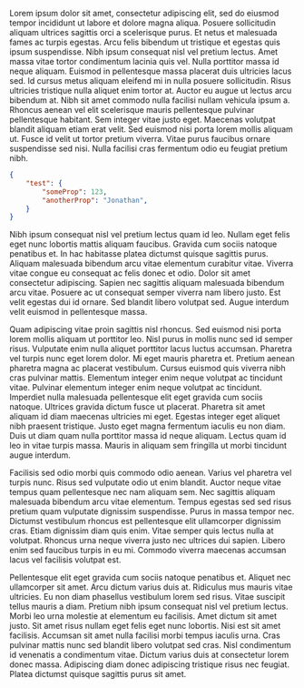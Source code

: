 Lorem ipsum dolor sit amet, consectetur adipiscing elit, sed do eiusmod tempor incididunt ut labore et dolore magna aliqua. Posuere sollicitudin aliquam ultrices sagittis orci a scelerisque purus. Et netus et malesuada fames ac turpis egestas. Arcu felis bibendum ut tristique et egestas quis ipsum suspendisse. Nibh ipsum consequat nisl vel pretium lectus. Amet massa vitae tortor condimentum lacinia quis vel. Nulla porttitor massa id neque aliquam. Euismod in pellentesque massa placerat duis ultricies lacus sed. Id cursus metus aliquam eleifend mi in nulla posuere sollicitudin. Risus ultricies tristique nulla aliquet enim tortor at. Auctor eu augue ut lectus arcu bibendum at. Nibh sit amet commodo nulla facilisi nullam vehicula ipsum a. Rhoncus aenean vel elit scelerisque mauris pellentesque pulvinar pellentesque habitant. Sem integer vitae justo eget. Maecenas volutpat blandit aliquam etiam erat velit. Sed euismod nisi porta lorem mollis aliquam ut. Fusce id velit ut tortor pretium viverra. Vitae purus faucibus ornare suspendisse sed nisi. Nulla facilisi cras fermentum odio eu feugiat pretium nibh.

```json
{
    "test": {
        "someProp": 123,
        "anotherProp": "Jonathan",
    }
}
```

Nibh ipsum consequat nisl vel pretium lectus quam id leo. Nullam eget felis eget nunc lobortis mattis aliquam faucibus. Gravida cum sociis natoque penatibus et. In hac habitasse platea dictumst quisque sagittis purus. Aliquam malesuada bibendum arcu vitae elementum curabitur vitae. Viverra vitae congue eu consequat ac felis donec et odio. Dolor sit amet consectetur adipiscing. Sapien nec sagittis aliquam malesuada bibendum arcu vitae. Posuere ac ut consequat semper viverra nam libero justo. Est velit egestas dui id ornare. Sed blandit libero volutpat sed. Augue interdum velit euismod in pellentesque massa.

Quam adipiscing vitae proin sagittis nisl rhoncus. Sed euismod nisi porta lorem mollis aliquam ut porttitor leo. Nisl purus in mollis nunc sed id semper risus. Vulputate enim nulla aliquet porttitor lacus luctus accumsan. Pharetra vel turpis nunc eget lorem dolor. Mi eget mauris pharetra et. Pretium aenean pharetra magna ac placerat vestibulum. Cursus euismod quis viverra nibh cras pulvinar mattis. Elementum integer enim neque volutpat ac tincidunt vitae. Pulvinar elementum integer enim neque volutpat ac tincidunt. Imperdiet nulla malesuada pellentesque elit eget gravida cum sociis natoque. Ultrices gravida dictum fusce ut placerat. Pharetra sit amet aliquam id diam maecenas ultricies mi eget. Egestas integer eget aliquet nibh praesent tristique. Justo eget magna fermentum iaculis eu non diam. Duis ut diam quam nulla porttitor massa id neque aliquam. Lectus quam id leo in vitae turpis massa. Mauris in aliquam sem fringilla ut morbi tincidunt augue interdum.

Facilisis sed odio morbi quis commodo odio aenean. Varius vel pharetra vel turpis nunc. Risus sed vulputate odio ut enim blandit. Auctor neque vitae tempus quam pellentesque nec nam aliquam sem. Nec sagittis aliquam malesuada bibendum arcu vitae elementum. Tempus egestas sed sed risus pretium quam vulputate dignissim suspendisse. Purus in massa tempor nec. Dictumst vestibulum rhoncus est pellentesque elit ullamcorper dignissim cras. Etiam dignissim diam quis enim. Vitae semper quis lectus nulla at volutpat. Rhoncus urna neque viverra justo nec ultrices dui sapien. Libero enim sed faucibus turpis in eu mi. Commodo viverra maecenas accumsan lacus vel facilisis volutpat est.

Pellentesque elit eget gravida cum sociis natoque penatibus et. Aliquet nec ullamcorper sit amet. Arcu dictum varius duis at. Ridiculus mus mauris vitae ultricies. Eu non diam phasellus vestibulum lorem sed risus. Vitae suscipit tellus mauris a diam. Pretium nibh ipsum consequat nisl vel pretium lectus. Morbi leo urna molestie at elementum eu facilisis. Amet dictum sit amet justo. Sit amet risus nullam eget felis eget nunc lobortis. Nisi est sit amet facilisis. Accumsan sit amet nulla facilisi morbi tempus iaculis urna. Cras pulvinar mattis nunc sed blandit libero volutpat sed cras. Nisl condimentum id venenatis a condimentum vitae. Dictum varius duis at consectetur lorem donec massa. Adipiscing diam donec adipiscing tristique risus nec feugiat. Platea dictumst quisque sagittis purus sit amet.